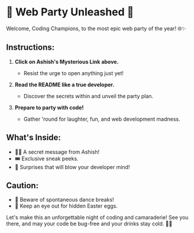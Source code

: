 # 🎉 Web Party Unleashed 🚀

Welcome, Coding Champions, to the most epic web party of the year! 🌐✨

## Instructions:

1. **Click on Ashish's Mysterious Link above.**
   - Resist the urge to open anything just yet!

2. **Read the README like a true developer.**
   - Discover the secrets within and unveil the party plan.

3. **Prepare to party with code!**
   - Gather 'round for laughter, fun, and web development madness.

## What's Inside:

- 🕵️‍♂️ A secret message from Ashish!
- 🎟 Exclusive sneak peeks.
- 🎁 Surprises that will blow your developer mind!

## Caution:

- 🚨 Beware of spontaneous dance breaks!
- 🧐 Keep an eye out for hidden Easter eggs.

Let's make this an unforgettable night of coding and camaraderie! See you there, and may your code be bug-free and your drinks stay cold. 🚀🍻



